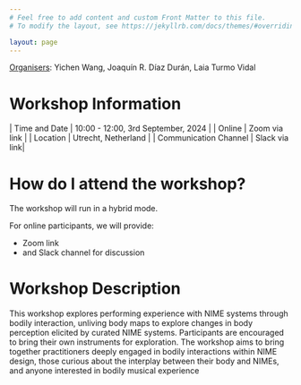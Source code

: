 ```yaml
---
# Feel free to add content and custom Front Matter to this file.
# To modify the layout, see https://jekyllrb.com/docs/themes/#overriding-theme-defaults

layout: page
---
```


[Organisers](./organisers.markdown): Yichen Wang, Joaquín R. Díaz Durán, Laia Turmo Vidal

# Workshop Information

| Time and Date    | 10:00 - 12:00, 3rd September, 2024 |
| Online |  Zoom via link  |
| Location    |  Utrecht, Netherland |
| Communication Channel    |  Slack via link|


# How do I attend the workshop?

The workshop will run in a hybrid mode.

For online participants, we will provide:
- Zoom link
- and Slack channel for discussion

# Workshop Description

This workshop explores performing experience with NIME
systems through bodily interaction, unliving body maps
to explore changes in body perception elicited by curated
NIME systems. Participants are encouraged to bring their
own instruments for exploration.
The workshop aims to bring together practitioners deeply
engaged in bodily interactions within NIME design, those
curious about the interplay between their body and NIMEs,
and anyone interested in bodily musical experience

